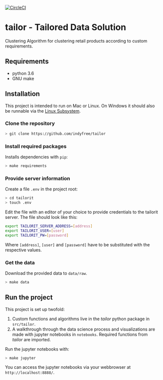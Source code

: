 [![CircleCI](https://circleci.com/gh/indyfree/tailor.svg?style=svg&circle-token=9ef56e6ccc4ae36b491f9cd438f6921d5b258727)](https://circleci.com/gh/indyfree/tailor)
# tailor - Tailored Data Solution
Clustering Algorithm for clustering retail products according to custom requirements.

## Requirements
- python 3.6
- GNU make

## Installation
This project is intended to run on Mac or Linux. On Windows it should also be runnable via the [Linux Subsystem](https://docs.microsoft.com/en-us/windows/wsl/install-win10).

### Clone the repository
```bash
> git clone https://github.com/indyfree/tailor
```

### Install required packages
Installs dependencies with `pip`:
```bash
> make requirements
```

### Provide server information
Create a file `.env` in the project root:
```bash
> cd tailorit
> touch .env
```
Edit the file with an editor of your choice to provide credentials to the tailorit server. The file should look like this:
```bash
export TAILORIT_SERVER_ADDRESS=[address]
export TAILORIT_USER=[user]
export TAILORIT_PW=[password]
```
Where `[address]`, `[user]` and `[password]` have to be substituted with the respective values.

### Get the data
Download the provided data to `data/raw`.
```bash
> make data
```
## Run the project
This project is set up twofold:
1. Custom functions and algorithms live in the *tailor* python package in `src/tailor`.
2. A walkthrough through the data science process and visualizations are made with jupyter notebooks in `notebooks`. Required functions from *tailor* are imported.

Run the jupyter notebooks with:
```bash
> make jupyter
```

You can access the jupyter notebooks via your webbrowser at `http://localhost:8888/`.
